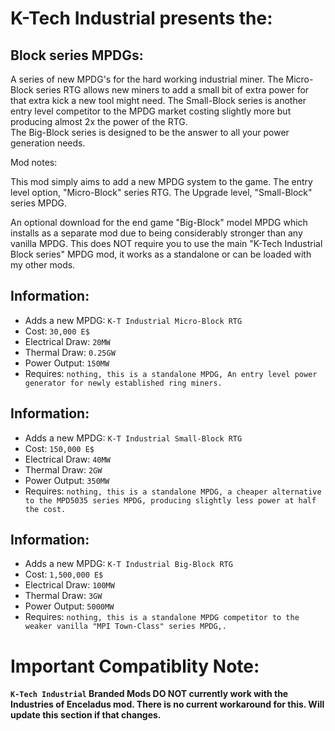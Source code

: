# K-Tech Industrial presents the: 

## Block series MPDGs: 

A series of new MPDG's for the hard working industrial miner. 
The Micro-Block series RTG allows new miners to add a small bit of extra power for that extra kick a new tool might need. 
The Small-Block series is another entry level competitor to the MPDG market costing slightly more but producing almost 2x the power of the RTG.   
The Big-Block series is designed to be the answer to all your power generation needs. 

Mod notes: 

This mod simply aims to add a new MPDG system to the game.
The entry level option, "Micro-Block" series RTG.
The Upgrade level, "Small-Block" series MPDG. 

An optional download for the end game "Big-Block" model MPDG which installs as a separate mod due to being considerably stronger than any vanilla MPDG.
This does NOT require you to use the main "K-Tech Industrial Block series" MPDG mod, it works as a standalone or can be loaded with my other mods.

## Information:
- Adds a new MPDG: `K-T Industrial Micro-Block RTG`
- Cost: `30,000 E$`
- Electrical Draw: `20MW`
- Thermal Draw: `0.25GW`
- Power Output: `150MW`
- Requires: `nothing, this is a standalone MPDG, An entry level power generator for newly established ring miners.`

## Information:
- Adds a new MPDG: `K-T Industrial Small-Block RTG`
- Cost: `150,000 E$`
- Electrical Draw: `40MW`
- Thermal Draw: `2GW`
- Power Output: `350MW`
- Requires: `nothing, this is a standalone MPDG, a cheaper alternative to the MPD5035 series MPDG, producing slightly less power at half the cost.`

## Information:
- Adds a new MPDG: `K-T Industrial Big-Block RTG`
- Cost: `1,500,000 E$`
- Electrical Draw: `100MW`
- Thermal Draw: `3GW`
- Power Output: `5000MW`
- Requires: `nothing, this is a standalone MPDG competitor to the weaker vanilla "MPI Town-Class" series MPDG,.`

# Important Compatiblity Note:
**`K-Tech Industrial` Branded Mods DO NOT currently work with the Industries of Enceladus mod. There is no current workaround for this. Will update this section if that changes.**
